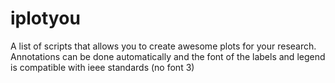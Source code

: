 # iplotyou
A list of scripts that allows you to create awesome plots for your research. Annotations can be done automatically and the font of the labels and legend is compatible with ieee standards (no font 3)
